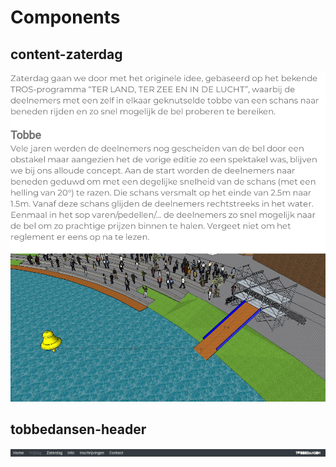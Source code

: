 
<!--START_SECTION:components-->
# Components
## content-zaterdag
<p>
	<img src="showcase/screenshots/content-zaterdag.png"/>
</p>

## tobbedansen-header
<p>
	<img src="showcase/screenshots/tobbedansen-header.png"/>
</p>

<!--END_SECTION:components-->